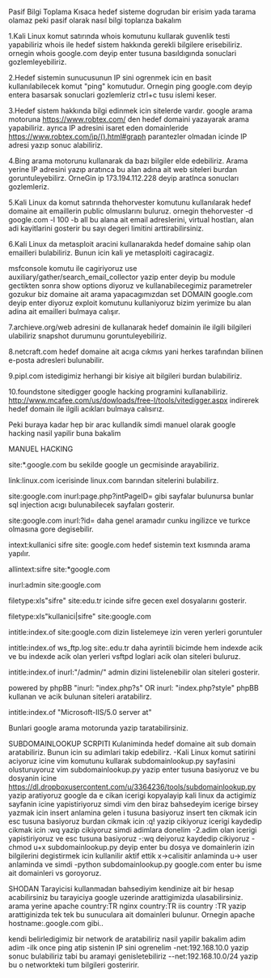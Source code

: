 Pasif Bilgi Toplama
Kısaca hedef sisteme dogrudan bir erisim yada tarama olamaz peki pasif olarak nasıl bilgi toplarıza bakalım

1.Kali Linux komut satırında whois komutunu kullarak guvenlik testi yapabiliriz whois ile hedef sistem hakkında gerekli bilgilere erisebiliriz. ornegin whois google.com deyip enter tusuna basıldıgında sonuclari gozlemleyebiliriz.

2.Hedef sistemin sunucusunun IP sini ogrenmek icin en basit kullanılabilecek komut "ping" komutudur. Ornegin ping google.com deyip entera basarsak sonuclari gozlemleriz ctrl+c tusu islemi keser.

3.Hedef sistem hakkında bilgi edinmek icin sitelerde vardır. google arama motoruna https://www.robtex.com/ den hedef domaini yazayarak arama yapabiliriz. 
 ayrıca IP adresini isaret eden domainleride https://www.robtex.com/ip/().html#graph parantezler olmadan icinde IP adresi yazıp sonuc alabiliriz.

4.Bing arama motorunu kullanarak da bazı bilgiler elde edebiliriz. Arama yerine IP adresini yazıp aratınca bu alan adına ait web siteleri burdan goruntuleyebilirz. OrneGin ip 173.194.112.228 deyip aratInca sonucları gozlemleriz.

5.Kali Linux da komut satırında thehorvester komutunu kullanılarak hedef domaine ait emaillerin public olmuslarını buluruz. ornegin thehorvester -d google.com -l 100 -b all
bu alana ait  email adreslerini, virtual hostları, alan adi kayitlarini gosterir bu sayı degeri limitini arttirabilirsiniz.

6.Kali Linux da metasploit aracini kullanarakda hedef domaine sahip olan emailleri bulabiliriz. Bunun icin kali ye metasploiti cagiracagiz.

msfconsole komutu ile cagiriyoruz
use auxiliary/gather/search_email_collector yazip enter deyip bu module gectikten sonra 
show options diyoruz ve kullanabilecegimiz parametreler gozukur biz domaine ait arama yapacagımızdan set DOMAIN google.com deyip enter diyoruz exploit komutunu kullaniyoruz bizim yerimize bu alan adina ait emailleri bulmaya calışır.

7.archieve.org/web adresini de kullanarak hedef domainin ile ilgili bilgileri ulabiliriz snapshot durumunu goruntuleyebiliriz.

8.netcraft.com hedef domaine ait acıga cıkmıs yani herkes tarafından bilinen e-posta 
adresleri bulunabilir.

9.pipl.com istedigimiz herhangi bir kisiye ait bilgileri burdan bulabiliriz.

10.foundstone sitedigger google hacking programini kullanabiliriz. http://www.mcafee.com/us/dowloads/free-l/tools/vitedigger.aspx indirerek hedef domain ile ilgili acıkları bulmaya calısırız.

Peki buraya kadar hep bir arac kullandik simdi manuel olarak google hacking nasil yapilir buna bakalim

MANUEL HACKING

site:*.google.com bu sekilde google un gecmisinde arayabiliriz.

link:linux.com icerisinde linux.com barından sitelerini bulabilirz.

site:google.com inurl:page.php?intPageID= gibi sayfalar bulunursa bunlar sql injection acıgı bulunabilecek sayfaları gosterir.

site:google.com inurl:?id= daha genel aramadır cunku ingilizce ve turkce olmasına gore degisebilir.

intext:kullanici sifre site: google.com hedef sistemin text kısmında arama yapılır.

allintext:sifre site:*google.com

inurl:admin site:google.com

filetype:xls"sifre" site:edu.tr icinde sifre gecen exel dosyalarını gosterir.

filetype:xls"kullanici|sifre" site:google.com

intitle:index.of site:google.com dizin listelemeye izin veren yerleri goruntuler

intitle:index.of ws_ftp.log site:.edu.tr daha ayrintili bicimde hem indexde acik ve bu indexde acik olan yerleri vsftpd loglari acik olan siteleri buluruz.

intitle:index.of inurl:"/admin/" admin dizini listelenebilir olan siteleri gosterir.

powered by phpBB "inurl: "index.php?s" OR inurl: "index.php?style" phpBB kullanan ve acik bulunan siteleri aratabilirz.

intitle:index.of "Microsoft-IIS/5.0 server at"

Bunlari google arama motorunda yazip taratabilirsiniz.

SUBDOMAINLOOKUP SCRPITI
Kulaniminda hedef domaine ait sub domain aratabiliriz. Bunun icin su adimlari takip edebilirz.
-Kali Linux komut satirini aciyoruz icine vim komutunu kullarak subdomainlookup.py sayfasini olusturuyoruz 
vim subdomainlookup.py yazip enter tusuna basiyoruz ve bu dosyanin icine https://dl.dropboxusercontent.com/u/3364236/tools/subdomainlookup.py yazip aratiyoruz google da e cikan icerigi kopyalayip kali linux da actigimiz sayfanin icine yapistiriyoruz simdi vim den biraz bahsedeyim icerige birsey yazmak icin insert anlamina gelen i tusuna basiyoruz insert ten cikmak icin esc tusuna basiyoruz burdan cikmak icin :q! yazip cikiyoruz icerigi kaydedip cikmak icin :wq yazip cikiyoruz simdi adimlara donelim
-2.adim olan icerigi yapistiriyoruz ve esc tusuna basiyoruz
-:wq deiyoruz kaydedip cikiyoruz
-chmod u+x subdomainlookup.py deyip enter bu dosya ve domainlerin izin bilgilerini degistirmek icin kullanilir aktif ettik x->calisitir anlaminda u-> user anlaminda
ve simdi 
-python subdomainlookup.py google.com enter bu isme ait domainleri vs goroyoruz.

SHODAN
Tarayicisi kullanmadan bahsediyim kendinize ait bir hesap acabilirsiniz bu tarayiciya google uzerinde arattigimizda ulasabilirsiniz. arama yerine 
apache country:TR
nginx country:TR
iis country :TR  yazip arattiginizda tek tek bu sunuculara ait domainleri bulunur. Ornegin apache hostname:.google.com gibi..

kendi belirledigimiz bir network de aratabiliriz nasil yapilir bakalim adim adim
-ilk once ping atip sistenin IP sini ogrenelim
-net:192.168.10.0 yazip sonuc bulabiliriz tabi bu aramayi genisletebiliriz 
--net:192.168.10.0/24 yazip bu o networkteki tum bilgileri gosteririr.
